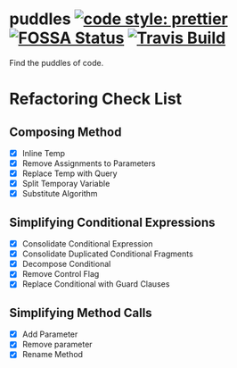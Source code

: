 # puddles [![code style: prettier](https://img.shields.io/badge/code_style-prettier-ff69b4.svg?style=flat-square)](https://github.com/prettier/prettier) [![FOSSA Status](https://app.fossa.io/api/projects/git%2Bgithub.com%2Fsheltonsuen%2Fpuddles.svg?type=shield)](https://app.fossa.io/projects/git%2Bgithub.com%2Fsheltonsuen%2Fpuddles?ref=badge_shield) [![Travis Build](https://travis-ci.com/sheltonsuen/puddles.svg?branch=master)](https://travis-ci.com/sheltonsuen/puddles)

Find the puddles of code.

# Refactoring Check List

## Composing Method

- [x] Inline Temp
- [x] Remove Assignments to Parameters
- [x] Replace Temp with Query
- [x] Split Temporay Variable
- [x] Substitute Algorithm

## Simplifying Conditional Expressions

- [x] Consolidate Conditional Expression
- [x] Consolidate Duplicated Conditional Fragments
- [x] Decompose Conditional
- [x] Remove Control Flag
- [x] Replace Conditional with Guard Clauses

## Simplifying Method Calls

- [x] Add Parameter
- [x] Remove parameter
- [x] Rename Method
